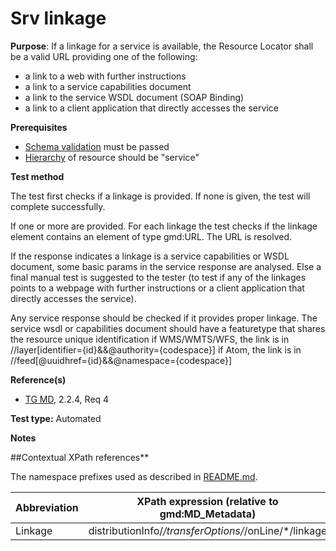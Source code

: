 # Srv linkage

**Purpose**: If a linkage for a service is available, the Resource Locator shall be a
valid URL providing one of the following:
* a link to a web with further instructions
* a link to a service capabilities document
* a link to the service WSDL document (SOAP Binding)
* a link to a client application that directly accesses the service

**Prerequisites**
* [Schema validation](schema-validation.md) must be passed
* [Hierarchy](hierarchy.md) of resource should be "service" 

**Test method**

The test first checks if a linkage is provided. If none is given, the test will complete successfully.

If one or more are provided. For each linkage the test checks if the linkage element contains an element of type gmd:URL.
The URL is resolved.

If the response indicates a linkage is a service capabilities or WSDL document, some basic params in the service response are analysed. Else a final manual test is suggested to the tester (to test if any of the linkages points to a webpage with further instructions or a client application that directly accesses the service).

Any service response should be checked if it provides proper linkage. The service wsdl or capabilities document should have a featuretype that shares the resource unique identification
if WMS/WMTS/WFS, the link is in //layer[identifier={id}&&@authority={codespace}] if Atom, the link is in //feed[@uuidhref={id}&&@namespace={codespace}] 

**Reference(s)**	 

* [TG MD](./README.md#ref_TG_MD), 2.2.4, Req 4


**Test type:** Automated

**Notes**

##Contextual XPath references**

The namespace prefixes used as described in [README.md](./README.md#namespaces).

Abbreviation                                   |  XPath expression (relative to gmd:MD_Metadata)
-----------------------------------------------| -------------------------------------------------------------------------
<a name="linkage"></a> Linkage   | distributionInfo/*/transferOptions/*/onLine/*/linkage
